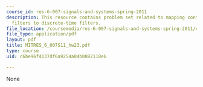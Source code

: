 ```yaml
---
course_id: res-6-007-signals-and-systems-spring-2011
description: This resource contains problem set related to mapping continuous-time
  filters to discrete-time filters.
file_location: /coursemedia/res-6-007-signals-and-systems-spring-2011/c6be96f4137df6a9254a04b0882118e6_MITRES_6_007S11_hw23.pdf
file_type: application/pdf
layout: pdf
title: MITRES_6_007S11_hw23.pdf
type: course
uid: c6be96f4137df6a9254a04b0882118e6

---
```

None